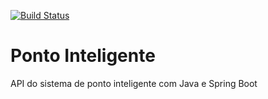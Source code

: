 [![Build Status](https://travis-ci.org/netoap/ponto-inteligente-api.svg?branch=master)](https://travis-ci.org/netoap/ponto-inteligente-api)
# Ponto Inteligente
API do sistema de ponto inteligente com Java e Spring Boot
